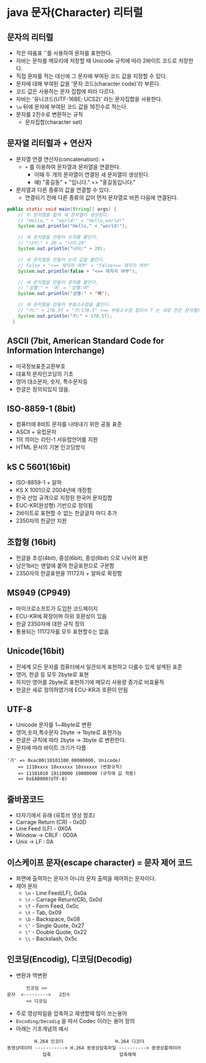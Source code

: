 # java 문자(Character) 리터럴 

## 문자의 리터럴

- 작은 따옴표 ''를 사용하여 문자를 표현한다.
- 자바는 문자를 메모리에 저장할 때 Unicode 규칙에 따라 2바이트 코드로 저장한다.
- 직접 문자를 적는 대신에 그 문자에 부여된 코드 값을 지정할 수 있다.
- 문자에 대해 부여된 값을 '문자 코드(character code)'라 부른다.
- 코드 값은 사용하는 문자 집합에 따라 다르다.
- 자바는 '유니코드(UTF-16BE; UCS2)' 라는 문자집합을 사용한다.
- `\u` 뒤에 문자에 부여된 코드 값을 16진수로 적는다.
- 문자를 2진수로 변환하는 규칙
  - 문자집합(character set)

## 문자열 리터럴과 + 연산자

- 문자열 연결 연산자(concatenation): +
  - `+` 를 이용하여 문자열과 문자열을 연결한다.
    - 이때 두 개의 문자열이 연결된 새 문자열이 생성된다.
    - 예) "홍길동" + "입니다." => "홍길동입니다."
- 문자열과 다른 종류의 값을 연결할 수 있다.
  - 연결되기 전에 다른 종류의 값이 먼저 문자열로 바뀐 다음에 연결된다.

```java
public static void main(String[] args) {
    // 두 문자열을 합쳐 새 문자열이 생성된다.
    // "Hello," + "world!" = "Hello,world!"
    System.out.println("Hello," + "world!");

    // 새 문자열을 만들어 숫자를 붙인다.
    // "나이:" + 20 = "나이:20"
    System.out.println("나이:" + 20);

    // 새 문자열을 만들어 논리 값을 붙인다.
    // false + "<== 재직자 여부" = "false<== 재직자 여부"
    System.out.println(false + "<== 재직자 여부");

    // 새 문자열을 만들어 문자를 붙인다.
    // "성별:" + '여' = "성별:여"
    System.out.println("성별:" + '여');

    // 새 문자열을 만들어 부동소수점을 붙인다.
    // "키:" + 170.5f = "키:170.5" <== 부동소수점 접미사 f 는 새로 만든 문자열에 붙지 않는다.
    System.out.println("키:" + 170.5f);
  }
```

## ASCII (7bit, American Standard Code for Information Interchange)

- 미국정보표준교환부호
- 대표적 문자인코딩의 기초
- 영어 대소문자, 숫자, 특수문자등
- 한글은 정의되있지 않음.

## ISO-8859-1 (8bit)

- 컴퓨터에 8비트 문자를 나태내기 위한 공동 표준
- ASCII + 유럽문자
- 1의 의미는 라틴-1 서유럽언어를 지원
- HTML 문서의 기본 인코딩방식

## kS C 5601(16bit)

- ISO-8859-1 + 알파
- KS X 1001으로 2004년에 개정함
- 한국 산업 규격으로 지정된 한국어 문자집합
- EUC-KR(완성형) 기반으로 정의됨
- 2바이트로 표현할 수 없는 한글글자 마디 추가
- 2350자의 한글만 지원

## 조합형 (16bit)

- 한글을 초성(4bit), 중성(6bit), 종성(6bit) 으로 나뉘어 표현
- 남은1bit는 맨앞에 붙여 한글표현으로 구분함
- 2350자의 한글표현을 11172자 + 알파로 확장함

## MS949 (CP949)

- 마이크로소프트가 도입한 코드페이지
- ECU-KR에 확장이며 하위 호환성이 있음
- 한글 2350자에 대한 규칙 정의
- 통용되는 11172자를 모두 표현할수는 없음

## Unicode(16bit)

- 전세계 모든 문자를 컴퓨터에서 일관되게 표현하고 다룰수 있게 설계된 표준
- 영어, 한글 등 모두 2byte로 표현
- 하지만 영어를 2byte로 표현하기에 메모리 사용량 증가로 비효율적
- 한글은 새로 정의하였기에 ECU-KR과 호환이 안됨

## UTF-8

- Unicode 문자를 1~4byte로 변환
- 영어,숫자,특수문자 2byte -> 1byte로 표현가능
- 한글은 규칙에 따라  2byte -> 3byte 로 변환한다.
- 문자에 따라 바이트 크기가 다름

```
'가' => 0xac00(10101100_00000000, Unicode)
    => 1110xxxx 10xxxxxx 10xxxxxx (변환규칙)
    => 11101010 10110000 10000000 (규칙에 값 적용)
    => 0xEAB080(UTF-8)
```

## 줄바꿈코드

- 타자기에서 유래 (유튜브 영상 참조)
- Carrage Return (CR) - 0x0D
- Line Feed (LF) - 0X0A
- Window -> CRLF : 0D0A
- Unix -> LF : 0A

## 이스케이프 문자(escape character) = 문자 제어 코드

- 화면에 출력하는 문자가 아니라 문자 출력을 제어하는 문자이다.
- 제어 문자
  - `\n` - Line Feed(LF), 0x0a
  - `\r` - Carrage Return(CR), 0x0d
  - `\f` - Form Feed, 0x0c
  - `\t` - Tab, 0x09
  - `\b` - Backspace, 0x08
  - `\'` - Single Quote, 0x27
  - `\"` - Double Quote, 0x22
  - `\\` - Backslash, 0x5c

## 인코딩(Encodig), 디코딩(Decodig)

- 변환과 역변환

```
       인코딩 >>
문자  <--------->   2진수
       << 디코딩
```

- 주로 영상파일을 압축하고 재생할때 많이 쓰는용어
- `Encoding/Decodig` 을 따서 Codec 이라는 용어 정의
- 아래는 기초개념의 예시

```
          H.264 인코더                   H.264 디코더
동영상데이터 -----------> H.264 동영상압축파일 ----------> 동영상플레이어
             압축                         압축해제
```